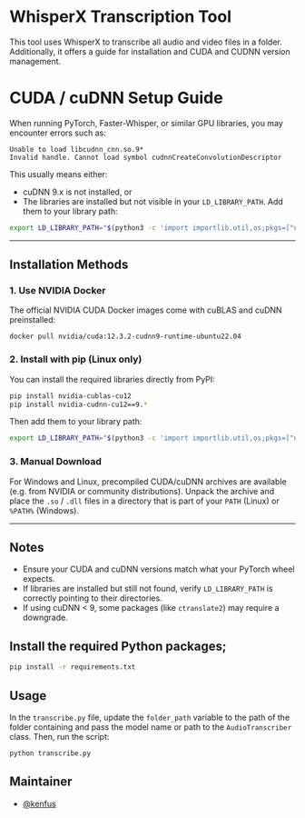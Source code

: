 # WhisperX Transcription Tool

This tool uses WhisperX to transcribe all audio and video files in a folder. Additionally, it offers a guide for installation and CUDA and CUDNN version management.


# CUDA / cuDNN Setup Guide

When running PyTorch, Faster-Whisper, or similar GPU libraries, you may encounter errors such as:

```
Unable to load libcudnn_cnn.so.9*
Invalid handle. Cannot load symbol cudnnCreateConvolutionDescriptor
```

This usually means either:

* cuDNN 9.x is not installed, or
* The libraries are installed but not visible in your `LD_LIBRARY_PATH`. Add them to your library path:

```bash
export LD_LIBRARY_PATH="$(python3 -c 'import importlib.util,os;pkgs=["nvidia.cublas","nvidia.cudnn"];print(":".join([os.path.join((spec.submodule_search_locations[0] if (spec:=importlib.util.find_spec(p)) and spec.submodule_search_locations else os.path.dirname(spec.origin)),"lib") for p in pkgs]))'):$LD_LIBRARY_PATH"
```

---

## Installation Methods

### 1. Use NVIDIA Docker

The official NVIDIA CUDA Docker images come with cuBLAS and cuDNN preinstalled:

```
docker pull nvidia/cuda:12.3.2-cudnn9-runtime-ubuntu22.04
```

### 2. Install with pip (Linux only)

You can install the required libraries directly from PyPI:

```bash
pip install nvidia-cublas-cu12
pip install nvidia-cudnn-cu12==9.*
```

Then add them to your library path:

```bash
export LD_LIBRARY_PATH="$(python3 -c 'import importlib.util,os;pkgs=["nvidia.cublas","nvidia.cudnn"];print(":".join([os.path.join((spec.submodule_search_locations[0] if (spec:=importlib.util.find_spec(p)) and spec.submodule_search_locations else os.path.dirname(spec.origin)),"lib") for p in pkgs]))'):$LD_LIBRARY_PATH"
```

### 3. Manual Download

For Windows and Linux, precompiled CUDA/cuDNN archives are available (e.g. from NVIDIA or community distributions).
Unpack the archive and place the `.so` / `.dll` files in a directory that is part of your `PATH` (Linux) or `%PATH%` (Windows).

---

## Notes

* Ensure your CUDA and cuDNN versions match what your PyTorch wheel expects.
* If libraries are installed but still not found, verify `LD_LIBRARY_PATH` is correctly pointing to their directories.
* If using cuDNN < 9, some packages (like `ctranslate2`) may require a downgrade.


## Install the required Python packages; 
```bash
pip install -r requirements.txt
```

## Usage
In the `transcribe.py` file, update the `folder_path` variable to the path of the folder containing and pass the model name or path to the `AudioTranscriber` class. Then, run the script:
```bash
python transcribe.py
```

## Maintainer
- [@kenfus](https://github.com/kenfus)
